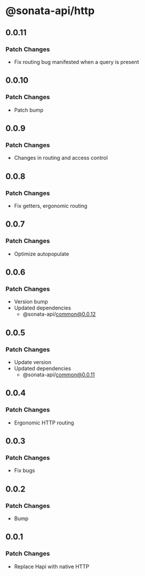 # @sonata-api/http

## 0.0.11

### Patch Changes

- Fix routing bug manifested when a query is present

## 0.0.10

### Patch Changes

- Patch bump

## 0.0.9

### Patch Changes

- Changes in routing and access control

## 0.0.8

### Patch Changes

- Fix getters, ergonomic routing

## 0.0.7

### Patch Changes

- Optimize autopopulate

## 0.0.6

### Patch Changes

- Version bump
- Updated dependencies
  - @sonata-api/common@0.0.12

## 0.0.5

### Patch Changes

- Update version
- Updated dependencies
  - @sonata-api/common@0.0.11

## 0.0.4

### Patch Changes

- Ergonomic HTTP routing

## 0.0.3

### Patch Changes

- Fix bugs

## 0.0.2

### Patch Changes

- Bump

## 0.0.1

### Patch Changes

- Replace Hapi with native HTTP
